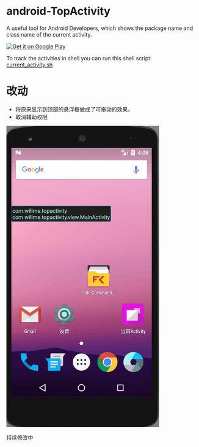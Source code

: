 
# android-TopActivity
A useful tool for Android Developers, which shows the package name and class name of the current activity.

<a href='https://play.google.com/store/apps/details?id=com.willme.topactivity'><img alt='Get it on Google Play' src='https://play.google.com/intl/en_us/badges/images/generic/en_badge_web_generic.png' width='200'/></a>

To track the activities in shell you can run this shell script: [current_activity.sh](https://gist.github.com/109021017/43e7f5ad1361ad9caa3e)

# 改动

- 将原来显示到顶部的悬浮框做成了可拖动的效果。
- 取消辅助权限

![效果图](https://github.com/KosmoSakura/android-TopActivity/raw/master/img/Animation.gif)

持续修改中